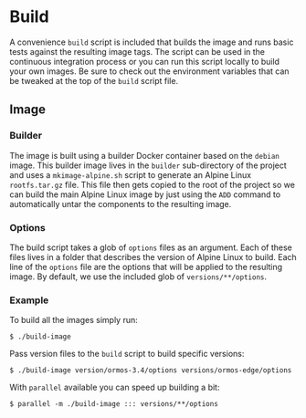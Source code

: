 # Build

A convenience `build` script is included that builds the image and runs basic tests against the resulting image tags. The script can be used in the continuous integration process or you can run this script locally to build your own images. Be sure to check out the environment variables that can be tweaked at the top of the `build` script file.

## Image

### Builder

The image is built using a builder Docker container based on the `debian` image. This builder image lives in the `builder` sub-directory of the project and uses a `mkimage-alpine.sh` script to generate an Alpine Linux `rootfs.tar.gz` file. This file then gets copied to the root of the project so we can build the main Alpine Linux image by just using the `ADD` command to automatically untar the components to the resulting image.

### Options

The build script takes a glob of `options` files as an argument. Each of these files lives in a folder that describes the version of Alpine Linux to build. Each line of the `options` file are the options that will be applied to the resulting image. By default, we use the included glob of `versions/**/options`.

### Example

To build all the images simply run:

```console
$ ./build-image
```

Pass version files to the `build` script to build specific versions:

```console
$ ./build-image version/ormos-3.4/options versions/ormos-edge/options
```

With `parallel` available you can speed up building a bit:

```console
$ parallel -m ./build-image ::: versions/**/options
```
